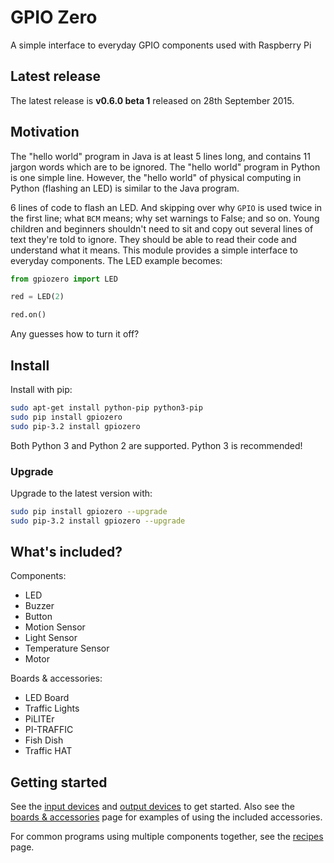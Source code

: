# GPIO Zero

A simple interface to everyday GPIO components used with Raspberry Pi

## Latest release

The latest release is **v0.6.0 beta 1** released on 28th September 2015.

## Motivation

The "hello world" program in Java is at least 5 lines long, and contains 11
jargon words which are to be ignored. The "hello world" program in Python is
one simple line. However, the "hello world" of physical computing in Python
(flashing an LED) is similar to the Java program.

6 lines of code to flash an LED. And skipping over why `GPIO` is used twice in
the first line; what `BCM` means; why set warnings to False; and so on. Young
children and beginners shouldn't need to sit and copy out several lines of text
they're told to ignore. They should be able to read their code and understand
what it means. This module provides a simple interface to everyday components.
The LED example becomes:

```python
from gpiozero import LED

red = LED(2)

red.on()
```

Any guesses how to turn it off?

## Install

Install with pip:

```bash
sudo apt-get install python-pip python3-pip
sudo pip install gpiozero
sudo pip-3.2 install gpiozero
```

Both Python 3 and Python 2 are supported. Python 3 is recommended!

### Upgrade

Upgrade to the latest version with:

```bash
sudo pip install gpiozero --upgrade
sudo pip-3.2 install gpiozero --upgrade
```

## What's included?

Components:

- LED
- Buzzer
- Button
- Motion Sensor
- Light Sensor
- Temperature Sensor
- Motor

Boards & accessories:

- LED Board
- Traffic Lights
- PiLITEr
- PI-TRAFFIC
- Fish Dish
- Traffic HAT

## Getting started

See the [input devices](inputs.md) and [output devices](outputs.md) to get
started. Also see the [boards & accessories](boards.md) page for examples of
using the included accessories.

For common programs using multiple components together, see the
[recipes](recipes.md) page.
